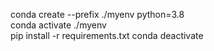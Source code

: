 <!-- Anaconda process -->
<!-- open the file directiory and go to the cmd at that location -->
<!-- run thos commad -->
conda create --prefix ./myenv python=3.8  
conda activate ./myenv  
pip install -r requirements.txt
conda deactivate  
